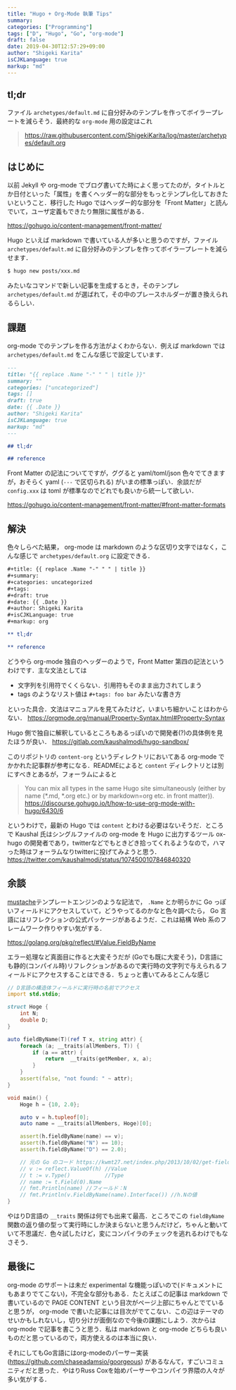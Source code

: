 ```yaml
---
title: "Hugo + Org-Mode 執筆 Tips"
summary:
categories: ["Programming"]
tags: ["D", "Hugo", "Go", "org-mode"]
draft: false
date: 2019-04-30T12:57:29+09:00
author: "Shigeki Karita"
isCJKLanguage: true
markup: "md"
---
```


## tl;dr

ファイル `archetypes/default.md` に自分好みのテンプレを作ってボイラープレートを減らそう．最終的な `org-mode` 用の設定はこれ 

> https://raw.githubusercontent.com/ShigekiKarita/log/master/archetypes/default.org

## はじめに

以前 Jekyll や org-mode でブログ書いてた時によく思ってたのが，タイトルとか日付といった「属性」を書くヘッダー的な部分をもっとテンプレ化しておきたいということ．移行した Hugo ではヘッダー的な部分を「Front Matter」と読んでいて，ユーザ定義もできたり無限に属性がある．

https://gohugo.io/content-management/front-matter/

Hugo といえば markdown で書いている人が多いと思うのですが，ファイル `archetypes/default.md` に自分好みのテンプレを作ってボイラープレートを減らせます．

```bash
$ hugo new posts/xxx.md
```

みたいなコマンドで新しい記事を生成するとき，そのテンプレ `archetypes/default.md` が選ばれて，その中のプレースホルダーが置き換えられるらしい．

## 課題

org-mode でのテンプレを作る方法がよくわからない．例えば markdown では `archetypes/default.md` をこんな感じで設定しています．

```md
---
title: "{{ replace .Name "-" " " | title }}"
summary: ""
categories: ["uncategorized"]
tags: []
draft: true
date: {{ .Date }}
author: "Shigeki Karita"
isCJKLanguage: true
markup: "md"
---

## tl;dr

## reference
```

Front Matter の記法についてですが，ググると yaml/toml/json 色々でてきますが，おそらく yaml (`---` で区切られる) がいまの標準っぽい．余談だが `config.xxx` は toml が標準なのでどれでも良いから統一して欲しい．

https://gohugo.io/content-management/front-matter/#front-matter-formats

## 解決

色々しらべた結果， org-mode は markdown のような区切り文字ではなく，こんな感じで `archetypes/default.org` に設定できる．

```org
#+title: {{ replace .Name "-" " " | title }}
#+summary:
#+categories: uncategorized
#+tags:
#+draft: true
#+date: {{ .Date }}
#+author: Shigeki Karita
#+isCJKLanguage: true
#+markup: org

** tl;dr

** reference
```

どうやら org-mode 独自のヘッダーのようで，Front Matter 第四の記法というわけです．主な文法としては

- 文字列を引用符でくくらない．引用符もそのまま出力されてしまう
- tags のようなリスト値は `#+tags: foo bar` みたいな書き方

といった具合．文法はマニュアルを見てみたけど，いまいち細かいことはわからない．
https://orgmode.org/manual/Property-Syntax.html#Property-Syntax

Hugo 側で独自に解釈しているところもあるっぽいので開発者(?)の具体例を見たほうが良い．
https://gitlab.com/kaushalmodi/hugo-sandbox/

このリポジトリの `content-org` というディレクトリにおいてある org-mode でかかれた記事群が参考になる．READMEによると `content` ディレクトリとは別にすべきとあるが，フォーラムによると

> You can mix all types in the same Hugo site simultaneously (either by name (*.md, *.org etc.) or by markdown=org etc. in front matter)).
> https://discourse.gohugo.io/t/how-to-use-org-mode-with-hugo/6430/6

というわけで，最新の Hugo では `content` とわける必要はないそうだ．ところで Kaushal 氏はシングルファイルの org-mode を Hugo に出力するツール ox-hugo の開発者であり，twitterなどでもときどき拾ってくれるようなので，ハマった時はフォーラムなりtwitterに投げてみようと思う．
https://twitter.com/kaushalmodi/status/1074500107846840320


## 余談

[mustache](http://mustache.github.io/)テンプレートエンジンのような記法で， `.Name` とか明らかに Go っぽいフィールドにアクセスしていて，どうやってるのかなと色々調べたら， Go 言語にはリフレクションの公式パッケージがあるようだ．これは結構 Web 系のフレームワーク作りやすい気がする．

https://golang.org/pkg/reflect/#Value.FieldByName

エラー処理など真面目に作ると大変そうだが (Goでも既に大変そう)，D言語にも静的(コンパイル時)リフレクションがあるので実行時の文字列で与えられるフィールドにアクセスすることはできる．ちょっと書いてみるとこんな感じ

```d
// D言語の構造体フィールドに実行時の名前でアクセス
import std.stdio;

struct Hoge {
	int N;
    double D;
}

auto fieldByName(T)(ref T x, string attr) {
    foreach (a; __traits(allMembers, T)) {
        if (a == attr) {
            return  __traits(getMember, x, a);
        }
    }
    assert(false, "not found: " ~ attr);
}

void main() {
    Hoge h = {10, 2.0};

    auto v = h.tupleof[0];
    auto name = __traits(allMembers, Hoge)[0];

    assert(h.fieldByName(name) == v);
    assert(h.fieldByName("N") == 10);
    assert(h.fieldByName("D") == 2.0);

    // 元の Go のコード https://kwmt27.net/index.php/2013/10/02/get-field-value-of-struct-with-reflect-golang/
    // v := reflect.ValueOf(h) //Value
    // t := v.Type()           //Type
    // name := t.Field(0).Name
    // fmt.Println(name) //フィールド：N
    // fmt.Println(v.FieldByName(name).Interface()) //h.Nの値
}
```

やはりD言語の `__traits` 関係は何でも出来て最高．ところでこの `fieldByName` 関数の返り値の型って実行時にしか決まらないと思うんだけど，ちゃんと動いていて不思議だ．色々試したけど，変にコンパイラのチェックを逃れるわけでもなさそう．

## 最後に

org-mode のサポートは未だ experimental な機能っぽいので(ドキュメントにもあまりでてこない)，不完全な部分もある．たとえばこの記事は markdown で書いているので PAGE CONTENT という目次がページ上部にちゃんとでていると思うが， org-mode で書いた記事には目次がでてこない．この辺はテーマのせいかもしれないし，切り分けが面倒なので今後の課題にしよう．次からは org-mode で記事を書こうと思う．私は markdown と org-mode どちらも良いものだと思っているので，両方使えるのは本当に良い．

それにしてもGo言語にはorg-modeのパーサー実装 (https://github.com/chaseadamsio/goorgeous) があるなんて，すごいコミュニティだと思った．やはりRuss Coxを始めパーサーやコンパイラ界隈の人々が多い気がする．

